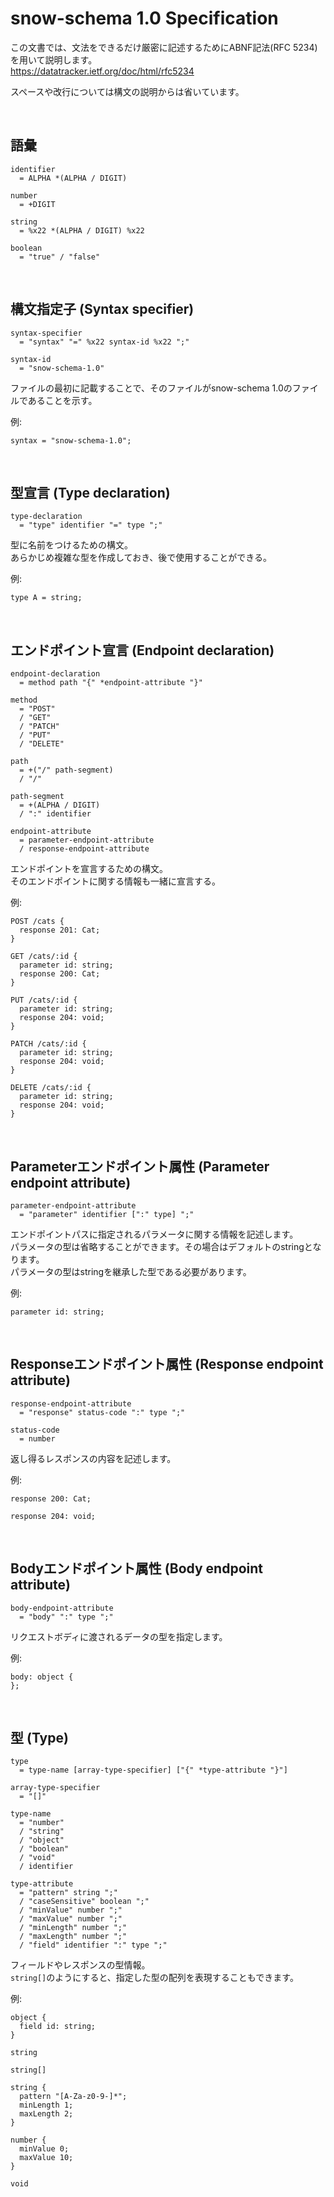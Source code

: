 # snow-schema 1.0 Specification
この文書では、文法をできるだけ厳密に記述するためにABNF記法(RFC 5234)を用いて説明します。\
https://datatracker.ietf.org/doc/html/rfc5234 

スペースや改行については構文の説明からは省いています。

<br />

## 語彙
```abnf
identifier
  = ALPHA *(ALPHA / DIGIT)

number
  = +DIGIT

string
  = %x22 *(ALPHA / DIGIT) %x22

boolean
  = "true" / "false"
```

<br />

## 構文指定子 (Syntax specifier)
```abnf
syntax-specifier
  = "syntax" "=" %x22 syntax-id %x22 ";"

syntax-id
  = "snow-schema-1.0"
```
ファイルの最初に記載することで、そのファイルがsnow-schema 1.0のファイルであることを示す。

例:
```
syntax = "snow-schema-1.0";
```

<br />

## 型宣言 (Type declaration)
```abnf
type-declaration
  = "type" identifier "=" type ";"
```
型に名前をつけるための構文。\
あらかじめ複雑な型を作成しておき、後で使用することができる。

例:
```
type A = string;
```

<br />

## エンドポイント宣言 (Endpoint declaration)
```abnf
endpoint-declaration
  = method path "{" *endpoint-attribute "}"

method
  = "POST"
  / "GET"
  / "PATCH"
  / "PUT"
  / "DELETE"

path
  = +("/" path-segment)
  / "/"

path-segment
  = +(ALPHA / DIGIT)
  / ":" identifier

endpoint-attribute
  = parameter-endpoint-attribute
  / response-endpoint-attribute
```
エンドポイントを宣言するための構文。\
そのエンドポイントに関する情報も一緒に宣言する。

例:
```
POST /cats {
  response 201: Cat;
}
```
```
GET /cats/:id {
  parameter id: string;
  response 200: Cat;
}
```
```
PUT /cats/:id {
  parameter id: string;
  response 204: void;
}
```
```
PATCH /cats/:id {
  parameter id: string;
  response 204: void;
}
```
```
DELETE /cats/:id {
  parameter id: string;
  response 204: void;
}
```

<br />

## Parameterエンドポイント属性 (Parameter endpoint attribute)
```abnf
parameter-endpoint-attribute
  = "parameter" identifier [":" type] ";"
```
エンドポイントパスに指定されるパラメータに関する情報を記述します。\
パラメータの型は省略することができます。その場合はデフォルトのstringとなります。\
パラメータの型はstringを継承した型である必要があります。

例:
```
parameter id: string;
```

<br />

## Responseエンドポイント属性 (Response endpoint attribute)
```abnf
response-endpoint-attribute
  = "response" status-code ":" type ";"

status-code
  = number
```
返し得るレスポンスの内容を記述します。

例:
```
response 200: Cat;
```
```
response 204: void;
```

<br />

## Bodyエンドポイント属性 (Body endpoint attribute)
```abnf
body-endpoint-attribute
  = "body" ":" type ";"
```
リクエストボディに渡されるデータの型を指定します。

例:
```
body: object {
};
```

<br />

## 型 (Type)
```abnf
type
  = type-name [array-type-specifier] ["{" *type-attribute "}"]

array-type-specifier
  = "[]"

type-name
  = "number"
  / "string"
  / "object"
  / "boolean"
  / "void"
  / identifier

type-attribute
  = "pattern" string ";"
  / "caseSensitive" boolean ";"
  / "minValue" number ";"
  / "maxValue" number ";"
  / "minLength" number ";"
  / "maxLength" number ";"
  / "field" identifier ":" type ";"
```
フィールドやレスポンスの型情報。\
`string[]`のようにすると、指定した型の配列を表現することもできます。

例:
```
object {
  field id: string;
}
```
```
string
```
```
string[]
```
```
string {
  pattern "[A-Za-z0-9-]*";
  minLength 1;
  maxLength 2;
}
```
```
number {
  minValue 0;
  maxValue 10;
}
```
```
void
```

<br />
